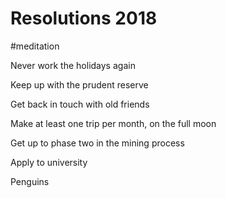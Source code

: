 # Resolutions 2018
#meditation

Never work the holidays again

Keep up with the prudent reserve 

Get back in touch with old friends

Make at least one trip per month, on the full moon

Get up to phase two in the mining process

Apply to university 

Penguins

